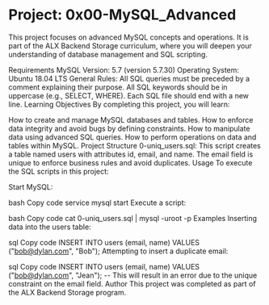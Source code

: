 # Project: 0x00-MySQL_Advanced
This project focuses on advanced MySQL concepts and operations. It is part of the ALX Backend Storage curriculum, where you will deepen your understanding of database management and SQL scripting.

Requirements
MySQL Version: 5.7 (version 5.7.30)
Operating System: Ubuntu 18.04 LTS
General Rules:
All SQL queries must be preceded by a comment explaining their purpose.
All SQL keywords should be in uppercase (e.g., SELECT, WHERE).
Each SQL file should end with a new line.
Learning Objectives
By completing this project, you will learn:

How to create and manage MySQL databases and tables.
How to enforce data integrity and avoid bugs by defining constraints.
How to manipulate data using advanced SQL queries.
How to perform operations on data and tables within MySQL.
Project Structure
0-uniq_users.sql: This script creates a table named users with attributes id, email, and name. The email field is unique to enforce business rules and avoid duplicates.
Usage
To execute the SQL scripts in this project:

Start MySQL:

bash
Copy code
service mysql start
Execute a script:

bash
Copy code
cat 0-uniq_users.sql | mysql -uroot -p
Examples
Inserting data into the users table:

sql
Copy code
INSERT INTO users (email, name) VALUES ("bob@dylan.com", "Bob");
Attempting to insert a duplicate email:

sql
Copy code
INSERT INTO users (email, name) VALUES ("bob@dylan.com", "Jean");
-- This will result in an error due to the unique constraint on the email field.
Author
This project was completed as part of the ALX Backend Storage program.
